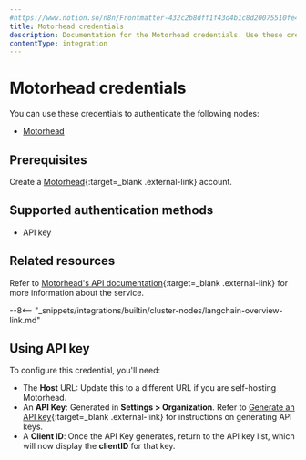 ```yaml
---
#https://www.notion.so/n8n/Frontmatter-432c2b8dff1f43d4b1c8d20075510fe4
title: Motorhead credentials
description: Documentation for the Motorhead credentials. Use these credentials to authenticate Motorhead in n8n, a workflow automation platform.
contentType: integration
---
```


# Motorhead credentials

You can use these credentials to authenticate the following nodes:

* [Motorhead](/integrations/builtin/cluster-nodes/sub-nodes/n8n-nodes-langchain.memorymotorhead/)

## Prerequisites

Create a [Motorhead](https://www.metal.ai/){:target=_blank .external-link} account.

## Supported authentication methods

- API key

## Related resources

Refer to [Motorhead's API documentation](https://docs.getmetal.io/rest-api/introduction){:target=_blank .external-link} for more information about the service.

--8<-- "_snippets/integrations/builtin/cluster-nodes/langchain-overview-link.md"

## Using API key

To configure this credential, you'll need:

- The **Host** URL: Update this to a different URL if you are self-hosting Motorhead.
- An **API Key**: Generated in **Settings > Organization**. Refer to [Generate an API key](https://docs.getmetal.io/guides/misc-get-keys){:target=_blank .external-link} for instructions on generating API keys.
- A **Client ID**: Once the API Key generates, return to the API key list, which will now display the **clientID** for that key.


